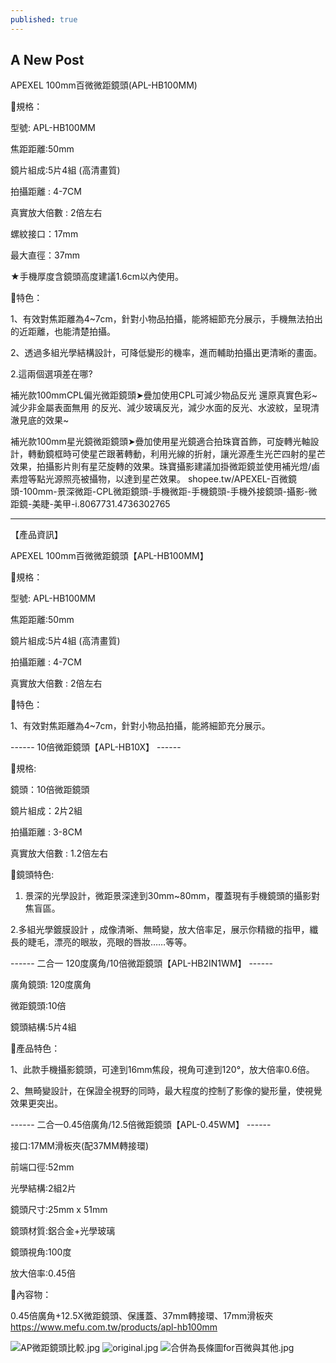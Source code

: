 ```yaml
---
published: true
---
```

## A New Post

APEXEL 100mm百微微距鏡頭(APL-HB100MM)

💎規格：

型號: APL-HB100MM

焦距距離:50mm

鏡片組成:5片4組 (高清畫質)

拍攝距離 : 4-7CM

真實放大倍數 : 2倍左右

螺紋接口：17mm

最大直徑：37mm

★手機厚度含鏡頭高度建議1.6cm以內使用。



💎特色：

1、有效對焦距離為4~7cm，針對小物品拍攝，能將細節充分展示，手機無法拍出的近距離，也能清楚拍攝。

2、透過多組光學結構設計，可降低變形的機率，進而輔助拍攝出更清晰的畫面。


2.這兩個選項差在哪?

補光款100mmCPL偏光微距鏡頭➤疊加使用CPL可減少物品反光 還原真實色彩~減少非金屬表面無用 的反光、減少玻璃反光，減少水面的反光、水波紋，呈現清澈見底的效果~

補光款100mm星光鏡微距鏡頭➤疊加使用星光鏡適合拍珠寶首飾，可旋轉光軸設計，轉動鏡框時可使星芒跟著轉動，利用光線的折射，讓光源產生光芒四射的星芒效果，拍攝影片則有星茫旋轉的效果。珠寶攝影建議加掛微距鏡並使用補光燈/鹵素燈等點光源照亮被攝物，以達到星芒效果。
  shopee.tw/APEXEL-百微鏡頭-100mm-景深微距-CPL微距鏡頭-手機微距-手機鏡頭-手機外接鏡頭-攝影-微距鏡-美睫-美甲-i.8067731.4736302765

---

【產品資訊】

APEXEL 100mm百微微距鏡頭【APL-HB100MM】

💎規格：

型號: APL-HB100MM

焦距距離:50mm

鏡片組成:5片4組 (高清畫質)

拍攝距離 : 4-7CM

真實放大倍數 : 2倍左右



💎特色：

1、有效對焦距離為4~7cm，針對小物品拍攝，能將細節充分展示。

------ 10倍微距鏡頭【APL-HB10X】 ------

💎規格:

鏡頭：10倍微距鏡頭

鏡片組成：2片2組

拍攝距離 : 3-8CM

真實放大倍數 : 1.2倍左右

💎鏡頭特色:

1. 景深的光學設計，微距景深達到30mm~80mm，覆蓋現有手機鏡頭的攝影對焦盲區。

2.多組光學鍍膜設計 ，成像清晰、無畸變，放大倍率足，展示你精緻的指甲，纖長的睫毛，漂亮的眼妝，亮眼的唇妝……等等。


------ 二合一 120度廣角/10倍微距鏡頭【APL-HB2IN1WM】 ------

廣角鏡頭: 120度廣角

微距鏡頭:10倍

鏡頭結構:5片4組

💎產品特色：

1、此款手機攝影鏡頭，可達到16mm焦段，視角可達到120°，放大倍率0.6倍。

2、無畸變設計，在保證全視野的同時，最大程度的控制了影像的變形量，使視覺效果更突出。

------ 二合一0.45倍廣角/12.5倍微距鏡頭【APL-0.45WM】 ------

接口:17MM滑板夾(配37MM轉接環)

前端口徑:52mm

光學結構:2組2片

鏡頭尺寸:25mm x 51mm

鏡頭材質:鋁合金+光學玻璃

鏡頭視角:100度

放大倍率:0.45倍

💎內容物：

0.45倍廣角+12.5X微距鏡頭、保護蓋、37mm轉接環、17mm滑板夾
  https://www.mefu.com.tw/products/apl-hb100mm
  
![AP微距鏡頭比較.jpg]({{site.baseurl}}/img/AP微距鏡頭比較.jpg)
![original.jpg]({{site.baseurl}}/img/original.jpg)
![合併為長條圖for百微與其他.jpg]({{site.baseurl}}/img/合併為長條圖for百微與其他.jpg)

